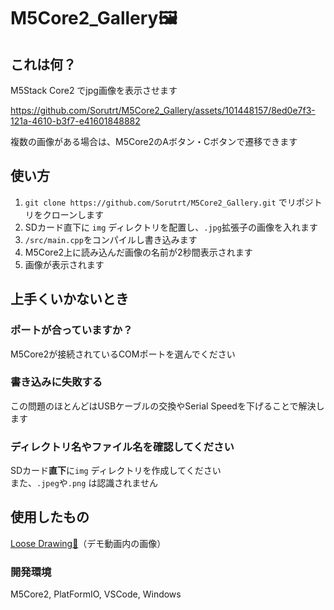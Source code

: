 # M5Core2_Gallery🖼  
## これは何？  
M5Stack Core2 でjpg画像を表示させます  

https://github.com/Sorutrt/M5Core2_Gallery/assets/101448157/8ed0e7f3-121a-4610-b3f7-e41601848882


複数の画像がある場合は、M5Core2のAボタン・Cボタンで遷移できます  

## 使い方
1. `git clone https://github.com/Sorutrt/M5Core2_Gallery.git` でリポジトリをクローンします
2. SDカード直下に `img` ディレクトリを配置し、`.jpg`拡張子の画像を入れます
3. `/src/main.cpp`をコンパイルし書き込みます
4. M5Core2上に読み込んだ画像の名前が2秒間表示されます
5. 画像が表示されます

## 上手くいかないとき
### ポートが合っていますか？
M5Core2が接続されているCOMポートを選んでください  

### 書き込みに失敗する
この問題のほとんどはUSBケーブルの交換やSerial Speedを下げることで解決します  

### ディレクトリ名やファイル名を確認してください
SDカード**直下**に`img` ディレクトリを作成してください  
また、`.jpeg`や`.png` は認識されません  


## 使用したもの  
[Loose Drawing🎨](https://loosedrawing.com)（デモ動画内の画像）  
### 開発環境
M5Core2, PlatFormIO, VSCode, Windows
